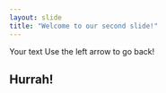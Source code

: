 ```yaml
---
layout: slide
title: "Welcome to our second slide!"
---
```

Your text
Use the left arrow to go back!

## Hurrah!
